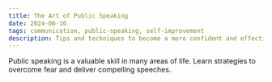 ```yaml
---
title: The Art of Public Speaking
date: 2024-06-16
tags: communication, public-speaking, self-improvement
description: Tips and techniques to become a more confident and effective public speaker
---
```


Public speaking is a valuable skill in many areas of life. Learn strategies to overcome fear and deliver compelling speeches.



